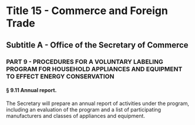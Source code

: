 
# Title 15 - Commerce and Foreign Trade
## Subtitle A - Office of the Secretary of Commerce
### PART 9 - PROCEDURES FOR A VOLUNTARY LABELING PROGRAM FOR HOUSEHOLD APPLIANCES AND EQUIPMENT TO EFFECT ENERGY CONSERVATION
#### § 9.11 Annual report.

The Secretary will prepare an annual report of activities under the program, including an evaluation of the program and a list of participating manufacturers and classes of appliances and equipment.
